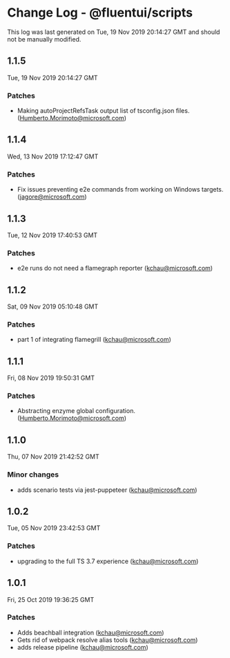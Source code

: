 # Change Log - @fluentui/scripts

This log was last generated on Tue, 19 Nov 2019 20:14:27 GMT and should not be manually modified.

## 1.1.5
Tue, 19 Nov 2019 20:14:27 GMT

### Patches

- Making autoProjectRefsTask output list of tsconfig.json files. (Humberto.Morimoto@microsoft.com)
## 1.1.4
Wed, 13 Nov 2019 17:12:47 GMT

### Patches

- Fix issues preventing e2e commands from working on Windows targets. (jagore@microsoft.com)
## 1.1.3
Tue, 12 Nov 2019 17:40:53 GMT

### Patches

- e2e runs do not need a flamegraph reporter (kchau@microsoft.com)
## 1.1.2
Sat, 09 Nov 2019 05:10:48 GMT

### Patches

- part 1 of integrating flamegrill (kchau@microsoft.com)
## 1.1.1
Fri, 08 Nov 2019 19:50:31 GMT

### Patches

- Abstracting enzyme global configuration. (Humberto.Morimoto@microsoft.com)
## 1.1.0
Thu, 07 Nov 2019 21:42:52 GMT

### Minor changes

- adds scenario tests via jest-puppeteer (kchau@microsoft.com)
## 1.0.2
Tue, 05 Nov 2019 23:42:53 GMT

### Patches

- upgrading to the full TS 3.7 experience (kchau@microsoft.com)
## 1.0.1
Fri, 25 Oct 2019 19:36:25 GMT

### Patches

- Adds beachball integration (kchau@microsoft.com)
- Gets rid of webpack resolve alias tools (kchau@microsoft.com)
- adds release pipeline (kchau@microsoft.com)